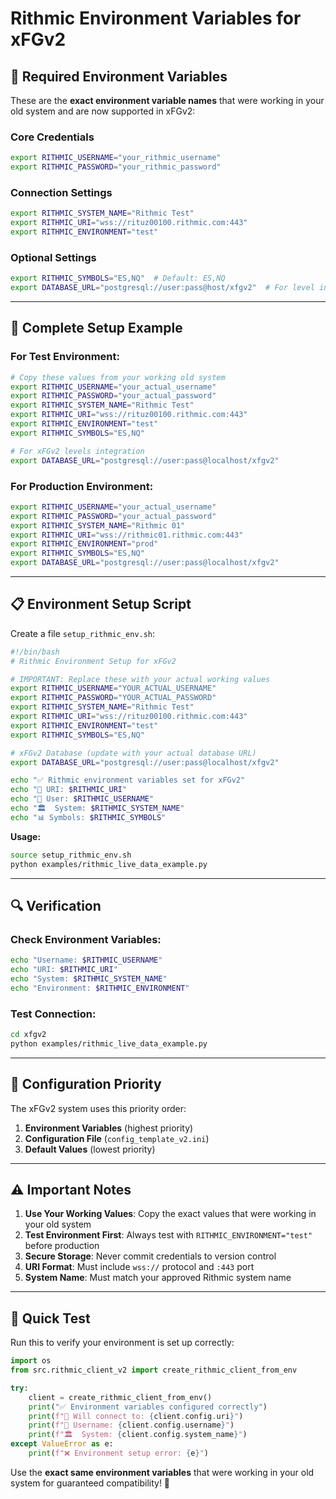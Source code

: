 # Rithmic Environment Variables for xFGv2

## 🔧 **Required Environment Variables**

These are the **exact environment variable names** that were working in your old system and are now supported in xFGv2:

### **Core Credentials**
```bash
export RITHMIC_USERNAME="your_rithmic_username"
export RITHMIC_PASSWORD="your_rithmic_password"
```

### **Connection Settings**
```bash
export RITHMIC_SYSTEM_NAME="Rithmic Test"
export RITHMIC_URI="wss://rituz00100.rithmic.com:443"
export RITHMIC_ENVIRONMENT="test"
```

### **Optional Settings**
```bash
export RITHMIC_SYMBOLS="ES,NQ"  # Default: ES,NQ
export DATABASE_URL="postgresql://user:pass@host/xfgv2"  # For level integration
```

---

## 🚀 **Complete Setup Example**

### **For Test Environment:**
```bash
# Copy these values from your working old system
export RITHMIC_USERNAME="your_actual_username"
export RITHMIC_PASSWORD="your_actual_password"
export RITHMIC_SYSTEM_NAME="Rithmic Test"
export RITHMIC_URI="wss://rituz00100.rithmic.com:443"
export RITHMIC_ENVIRONMENT="test"
export RITHMIC_SYMBOLS="ES,NQ"

# For xFGv2 levels integration
export DATABASE_URL="postgresql://user:pass@localhost/xfgv2"
```

### **For Production Environment:**
```bash
export RITHMIC_USERNAME="your_actual_username"
export RITHMIC_PASSWORD="your_actual_password"
export RITHMIC_SYSTEM_NAME="Rithmic 01"
export RITHMIC_URI="wss://rithmic01.rithmic.com:443"
export RITHMIC_ENVIRONMENT="prod"
export RITHMIC_SYMBOLS="ES,NQ"
export DATABASE_URL="postgresql://user:pass@localhost/xfgv2"
```

---

## 📋 **Environment Setup Script**

Create a file `setup_rithmic_env.sh`:

```bash
#!/bin/bash
# Rithmic Environment Setup for xFGv2

# IMPORTANT: Replace these with your actual working values
export RITHMIC_USERNAME="YOUR_ACTUAL_USERNAME"
export RITHMIC_PASSWORD="YOUR_ACTUAL_PASSWORD"
export RITHMIC_SYSTEM_NAME="Rithmic Test"
export RITHMIC_URI="wss://rituz00100.rithmic.com:443"
export RITHMIC_ENVIRONMENT="test"
export RITHMIC_SYMBOLS="ES,NQ"

# xFGv2 Database (update with your actual database URL)
export DATABASE_URL="postgresql://user:pass@localhost/xfgv2"

echo "✅ Rithmic environment variables set for xFGv2"
echo "🔗 URI: $RITHMIC_URI"
echo "👤 User: $RITHMIC_USERNAME"
echo "🏛️  System: $RITHMIC_SYSTEM_NAME"
echo "📊 Symbols: $RITHMIC_SYMBOLS"
```

**Usage:**
```bash
source setup_rithmic_env.sh
python examples/rithmic_live_data_example.py
```

---

## 🔍 **Verification**

### **Check Environment Variables:**
```bash
echo "Username: $RITHMIC_USERNAME"
echo "URI: $RITHMIC_URI"
echo "System: $RITHMIC_SYSTEM_NAME"
echo "Environment: $RITHMIC_ENVIRONMENT"
```

### **Test Connection:**
```bash
cd xfgv2
python examples/rithmic_live_data_example.py
```

---

## 📝 **Configuration Priority**

The xFGv2 system uses this priority order:

1. **Environment Variables** (highest priority)
2. **Configuration File** (`config_template_v2.ini`)
3. **Default Values** (lowest priority)

---

## ⚠️ **Important Notes**

1. **Use Your Working Values**: Copy the exact values that were working in your old system
2. **Test Environment First**: Always test with `RITHMIC_ENVIRONMENT="test"` before production
3. **Secure Storage**: Never commit credentials to version control
4. **URI Format**: Must include `wss://` protocol and `:443` port
5. **System Name**: Must match your approved Rithmic system name

---

## 🎯 **Quick Test**

Run this to verify your environment is set up correctly:

```python
import os
from src.rithmic_client_v2 import create_rithmic_client_from_env

try:
    client = create_rithmic_client_from_env()
    print("✅ Environment variables configured correctly")
    print(f"📡 Will connect to: {client.config.uri}")
    print(f"👤 Username: {client.config.username}")
    print(f"🏛️  System: {client.config.system_name}")
except ValueError as e:
    print(f"❌ Environment setup error: {e}")
```

Use the **exact same environment variables** that were working in your old system for guaranteed compatibility! 🎉